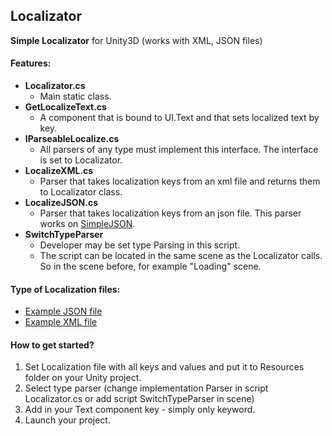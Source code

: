## Localizator
**Simple Localizator** for Unity3D (works with XML, JSON files)

#### Features:
- **Localizator.cs**
  - Main static class.
- **GetLocalizeText.cs**
  - A component that is bound to UI.Text and that sets localized text by key.
- **IParseableLocalize.cs**
  - All parsers of any type must implement this interface. The interface is set to Localizator.
- **LocalizeXML.cs**
  - Parser that takes localization keys from an xml file and returns them to Localizator class.
- **LocalizeJSON.cs**
  - Parser that takes localization keys from an json file. This parser works on [SimpleJSON](https://github.com/Bunny83/SimpleJSON).
- **SwitchTypeParser**
  - Developer may be set type Parsing in this script. 
  - The script can be located in the same scene as the Localizator calls. So in the scene before, for example "Loading" scene.


#### Type of Localization files:
- [Example JSON file](https://gitlab.com/ilnpj/localizator/blob/develop/Assets/Resources/LocJSON.json)
- [Example XML file](https://gitlab.com/ilnpj/localizator/blob/develop/Assets/Resources/LocXML.xml)

#### How to get started?
1.  Set Localization file with all keys and values and put it to Resources folder on your Unity project.
2.  Select type parser (change implementation Parser in script Localizator.cs or add script SwitchTypeParser in scene)
3.  Add in your Text component key - simply only keyword.
4.  Launch your project.
